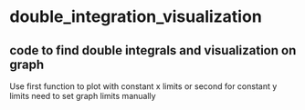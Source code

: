 # double_integration_visualization
## code to find double integrals and visualization on graph
Use first function to plot with constant x limits or second for constant y limits 
need to set graph limits manually 
